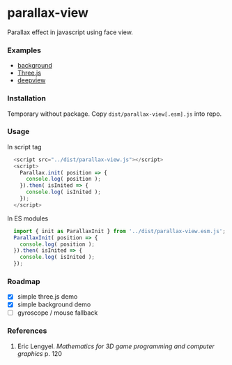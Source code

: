 # parallax-view

Parallax effect in javascript using face view.

### Examples
* [background](https://munrocket.github.io/parallax-view/examples/background.html)
* [Three.js](https://munrocket.github.io/parallax-view/examples/threejs.html)
* [deepview](https://munrocket.github.io/parallax-view/examples/immersive.html)

### Installation
Temporary without package. Copy `dist/parallax-view[.esm].js` into repo.

### Usage
In script tag
```js
  <script src="../dist/parallax-view.js"></script>
  <script>
    Parallax.init( position => {
      console.log( position );
    }).then( isInited => {
      console.log( isInited );
    });
  </script>
```
In ES modules
```js
  import { init as ParallaxInit } from '../dist/parallax-view.esm.js';
  ParallaxInit( position => {
    console.log( position );
  }).then( isInited => {
    console.log( isInited );
  });
```

### Roadmap

- [x] simple three.js demo
- [x] simple background demo
- [ ] gyroscope / mouse fallback

### References

1. Eric Lengyel. *Mathematics for 3D game programming and computer graphics* p. 120